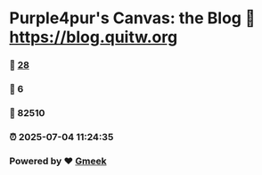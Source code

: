 # Purple4pur's Canvas: the Blog :link: https://blog.quitw.org 
### :page_facing_up: [28](https://blog.quitw.org/tag.html) 
### :speech_balloon: 6 
### :hibiscus: 82510 
### :alarm_clock: 2025-07-04 11:24:35 
### Powered by :heart: [Gmeek](https://github.com/Meekdai/Gmeek)
